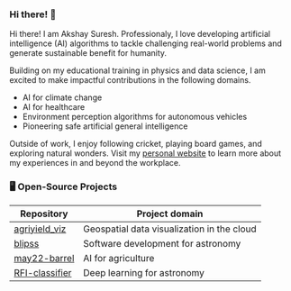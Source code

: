 ### Hi there! 👋

<!--
**akshaysuresh1/akshaysuresh1** is a ✨ _special_ ✨ repository because its `README.md` (this file) appears on your GitHub profile.

Here are some ideas to get you started:

- 🔭 I’m currently working on ...
- 🌱 I’m currently learning ...
- 👯 I’m looking to collaborate on ...
- 🤔 I’m looking for help with ...
- 💬 Ask me about ...
- 📫 How to reach me: ...
- 😄 Pronouns: ...
- ⚡ Fun fact: ...
-->
Hi there! I am Akshay Suresh. Professionaly, I love developing artificial intelligence (AI) algorithms to tackle challenging real-world problems and generate sustainable benefit for humanity.

Building on my educational training in physics and data science, I am excited to make impactful contributions in the following domains.
- AI for climate change
- AI for healthcare
- Environment perception algorithms for autonomous vehicles
- Pioneering safe artificial general intelligence

Outside of work, I enjoy following cricket, playing board games, and exploring natural wonders. Visit my [personal website](https://akshaysuresh1.com) to learn more about my experiences in and beyond the workplace.

### 🖥️ Open-Source Projects

| Repository | Project domain |
|--|--|
| [agriyield_viz](https://github.com/akshaysuresh1/agriyield_viz) | Geospatial data visualization in the cloud |
| [blipss](https://github.com/UCBerkeleySETI/blipss) | Software development for astronomy |
| [may22-barrel](https://github.com/akshaysuresh1/may22-barrel) | AI for agriculture |
| [RFI-classifier](https://github.com/akshaysuresh1/RFI-classifier) | Deep learning for astronomy |

